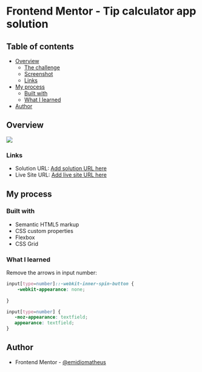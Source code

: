 # Frontend Mentor - Tip calculator app solution

## Table of contents

- [Overview](#overview)
  - [The challenge](#the-challenge)
  - [Screenshot](#screenshot)
  - [Links](#links)
- [My process](#my-process)
  - [Built with](#built-with)
  - [What I learned](#what-i-learned)
- [Author](#author)

## Overview
![](./screenshot.jpg)

### Links

- Solution URL: [Add solution URL here](https://your-solution-url.com)
- Live Site URL: [Add live site URL here](https://your-live-site-url.com)

## My process

### Built with

- Semantic HTML5 markup
- CSS custom properties
- Flexbox
- CSS Grid

### What I learned

Remove the arrows in input number:

```css
input[type=number]::-webkit-inner-spin-button { 
    -webkit-appearance: none;
    
}

input[type=number] { 
   -moz-appearance: textfield;
   appearance: textfield;
}
```
## Author

- Frontend Mentor - [@emidiomatheus](https://www.frontendmentor.io/profile/emidiomatheus)
